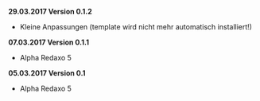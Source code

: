 
**29.03.2017 Version 0.1.2**

- Kleine Anpassungen (template wird nicht mehr automatisch installiert!)

**07.03.2017 Version 0.1.1**

- Alpha Redaxo 5

**05.03.2017 Version 0.1**

- Alpha Redaxo 5
